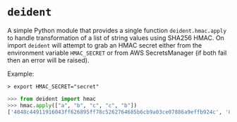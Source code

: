 # `deident`

A simple Python module that provides a single function `deident.hmac.apply` to handle transformation of a list of string values using SHA256 HMAC. On import `deident` will attempt to grab an HMAC secret either from the environment variable `HMAC_SECRET` or from AWS SecretsManager (if both fail then an error will be raised).

Example:

```shell
> export HMAC_SECRET="secret"
```

```python
>>> from deident import hmac
>>> hmac.apply(["a", "b", "c", "c", "b"])
['4048c44911916043ff626895ff78c5262764685b6cb9a03ce07886a9effb924c', '8caf295837e09c876c0c5ef729581d5e75ef93adc10420ce71aab05636ac63ed', 'ef006b65b8ce49c891479554278e47e7d76735e7ddd6392fc68342322f39e3c4', 'ef006b65b8ce49c891479554278e47e7d76735e7ddd6392fc68342322f39e3c4', '8caf295837e09c876c0c5ef729581d5e75ef93adc10420ce71aab05636ac63ed']
```
